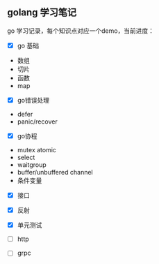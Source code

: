 ## golang 学习笔记
go 学习记录，每个知识点对应一个demo，当前进度：
- [x] go 基础
- 数组
- 切片
- 函数
- map
- [x] go错误处理
- defer
- panic/recover
- [x] go协程
-  mutex atomic
-  select
-  waitgroup
-  buffer/unbuffered channel 
-  条件变量
- [x] 接口
- [x] 反射
- [x] 单元测试
- [ ] http
- [ ] grpc


